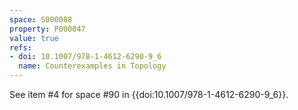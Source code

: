 ```yaml
---
space: S000088
property: P000047
value: true
refs:
- doi: 10.1007/978-1-4612-6290-9_6
  name: Counterexamples in Topology
---
```


See item #4 for space #90 in {{doi:10.1007/978-1-4612-6290-9_6}}.
